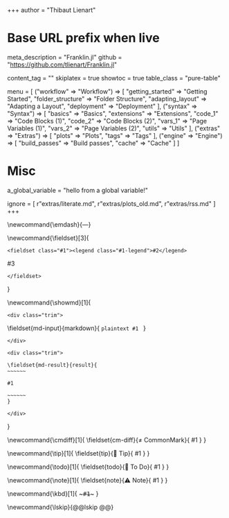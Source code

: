 +++
author = "Thibaut Lienart"

# Base URL prefix when live
meta_description = "Franklin.jl"
github = "https://github.com/tlienart/Franklin.jl"

content_tag = ""
skiplatex   = true
showtoc     = true
table_class = "pure-table"

menu = [
    ("workflow" => "Workflow") => [
        "getting_started"  => "Getting Started",
        "folder_structure" => "Folder Structure",
        "adapting_layout"  => "Adapting a Layout",
        "deployment"       => "Deployment"
    ],
    ("syntax" => "Syntax") => [
        "basics"     => "Basics",
        "extensions" => "Extensions",
        "code_1"     => "Code Blocks (1)",
        "code_2"     => "Code Blocks (2)",
        "vars_1"     => "Page Variables (1)",
        "vars_2"     => "Page Variables (2)",
        "utils"      => "Utils" 
    ],
    ("extras" => "Extras") => [
        "plots" => "Plots",
        "tags"  => "Tags"
    ],
    ("engine" => "Engine") => [
        "build_passes" => "Build passes",
        "cache"        => "Cache"
    ]
]

# Misc

a_global_variable = "hello from a global variable!"

ignore = [
  r"extras/literate.md",
  r"extras/plots_old.md",
  r"extras/rss.md"
]
+++

<!-- GLOBAL REFERENCES -->

[juliaweb]: https://julialang.org
[Pure.css]: https://purecss.io/
[hljs]: https://highlightjs.org/
[katex]: https://katex.org/
[mathjax]: https://www.mathjax.org/
[pycall]: https://github.com/JuliaPy/PyCall.jl
[rcall]: https://github.com/JuliaInterop/RCall.jl
[dataframes]: https://github.com/JuliaData/DataFrames.jl
[bootstrap]: https://getbootstrap.com/
[franklin-repo]: https://github.com/tlienart/Franklin.jl
[liveserver]: https://github.com/tlienart/LiveServer.jl

[page vars]: /syntax/vars+funs/
[code eval]: /syntax/code/
[hfuns]: /syntax/vars+funs/
[hfun]: /syntax/vars+funs/

[GA]: https://docs.github.com/en/actions

<!-- GLOBAL COMMANDS -->

\newcommand{\emdash}{&#8212;}

\newcommand{\fieldset}[3]{
  ~~~
  <fieldset class="#1"><legend class="#1-legend">#2</legend>
  ~~~
  #3
  ~~~
  </fieldset>
  ~~~
}

<!--
  Show markdown + what it looks like in a box
-->
\newcommand{\showmd}[1]{
  ~~~
  <div class="trim">
  ~~~
  \fieldset{md-input}{markdown}{
    `````plaintext
    #1
    `````
  }
  ~~~
  </div>
  ~~~
  <!--
  XXX keep extra line skip otherwise the blockquote and the
  showmd environment blend and it's ugly!
   -->
  ~~~
  <div class="trim">
  ~~~
    \fieldset{md-result}{result}{
    ~~~~~~

    #1

    ~~~~~~
    }
  ~~~
  </div>
  ~~~
}

<!--
  Note about difference with CommonMark
-->
\newcommand{\cmdiff}[1]{
  \fieldset{cm-diff}{&ne; CommonMark}{
    #1
  }
}

<!--
  Tip
-->
\newcommand{\tip}[1]{
  \fieldset{tip}{🚀 Tip}{
    #1
  }
}

<!--
 Todo
-->
\newcommand{\todo}[1]{
  \fieldset{todo}{🚧 To Do}{
    #1
  }
}

<!--
 Note
-->
\newcommand{\note}[1]{
  \fieldset{note}{⚠️ Note}{
    #1
  }
}


\newcommand{\kbd}[1]{ ~~~<kbd>#1</kbd>~~~ }

\newcommand{\lskip}{@@lskip @@}
